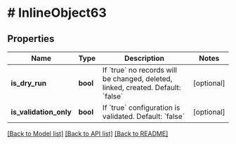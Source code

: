 # # InlineObject63

## Properties

Name | Type | Description | Notes
------------ | ------------- | ------------- | -------------
**is_dry_run** | **bool** | If &#x60;true&#x60; no records will be changed, deleted, linked, created. Default: &#x60;false&#x60; | [optional]
**is_validation_only** | **bool** | If &#x60;true&#x60; configuration is validated. Default: &#x60;false&#x60; | [optional]

[[Back to Model list]](../../README.md#models) [[Back to API list]](../../README.md#endpoints) [[Back to README]](../../README.md)
